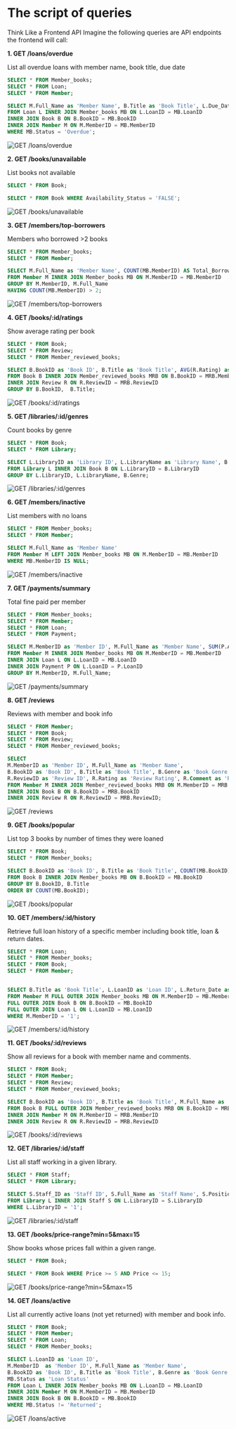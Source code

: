 # **The script of queries**

Think Like a Frontend API Imagine the following queries are API endpoints the 
frontend will call: 

**1. GET /loans/overdue**

List all overdue loans with member name, book title, due date  

```sql
SELECT * FROM Member_books;
SELECT * FROM Loan;
SELECT * FROM Member;

SELECT M.Full_Name as 'Member Name', B.Title as 'Book Title', L.Due_Date as 'Due Date'
FROM Loan L INNER JOIN Member_books MB ON L.LoanID = MB.LoanID
INNER JOIN Book B ON B.BookID = MB.BookID
INNER JOIN Member M ON M.MemberID = MB.MemberID
WHERE MB.Status = 'Overdue';
```

![GET /loans/overdue](./image/get_loans_overdue.png)

**2. GET /books/unavailable**

 List books not available

 ```sql
 SELECT * FROM Book;

SELECT * FROM Book WHERE Availability_Status = 'FALSE';
 ```

![GET /books/unavailable](./image/get_books_unavailable.png)

**3. GET /members/top-borrowers**

Members who borrowed >2 books 

```sql
SELECT * FROM Member_books;
SELECT * FROM Member;

SELECT M.Full_Name as 'Member Name', COUNT(MB.MemberID) AS Total_Borrowed
FROM Member M INNER JOIN Member_books MB ON M.MemberID = MB.MemberID
GROUP BY M.MemberID, M.Full_Name
HAVING COUNT(MB.MemberID) > 2;
```

![GET /members/top-borrowers](./image/get_members_topBorrowers.png)

**4. GET /books/:id/ratings**

Show average rating per book

```sql
SELECT * FROM Book;
SELECT * FROM Review;
SELECT * FROM Member_reviewed_books;

SELECT B.BookID as 'Book ID', B.Title as 'Book Title', AVG(R.Rating) as 'Average Rating'
FROM Book B INNER JOIN Member_reviewed_books MRB ON B.BookID = MRB.MemberID
INNER JOIN Review R ON R.ReviewID = MRB.ReviewID
GROUP BY B.BookID,  B.Title;
```

![GET /books/:id/ratings](./image/get_book_id_rating.png)

**5. GET /libraries/:id/genres**

 Count books by genre 

 ```sql
 SELECT * FROM Book;
SELECT * FROM Library;

SELECT L.LibraryID as 'Library ID', L.LibraryName as 'Library Name', B.Genre as 'Genre', COUNT(B.LibraryID) as 'Number of Books'
FROM Library L INNER JOIN Book B ON L.LibraryID = B.LibraryID
GROUP BY L.LibraryID, L.LibraryName, B.Genre;
 ```

![GET /libraries/:id/genres](./image/get_libraries_id_genres.png)

**6. GET /members/inactive**

 List members with no loans  

 ```sql
SELECT * FROM Member_books;
SELECT * FROM Member;

SELECT M.Full_Name as 'Member Name'
FROM Member M LEFT JOIN Member_books MB ON M.MemberID = MB.MemberID
WHERE MB.MemberID IS NULL;
 ```

![GET /members/inactive](./image/get_members_inactive.png)

**7. GET /payments/summary**

Total fine paid per member  

```sql
SELECT * FROM Member_books;
SELECT * FROM Member;
SELECT * FROM Loan;
SELECT * FROM Payment;

SELECT M.MemberID as 'Member ID', M.Full_Name as 'Member Name', SUM(P.Amount) as 'Total Fine' 
FROM Member M INNER JOIN Member_books MB ON M.MemberID = MB.MemberID
INNER JOIN Loan L ON L.LoanID = MB.LoanID
INNER JOIN Payment P ON L.LoanID = P.LoanID
GROUP BY M.MemberID, M.Full_Name;
```

![GET /payments/summary](./image/get_payments_summary.png)

**8. GET /reviews**

Reviews with member and book info

```sql
SELECT * FROM Member;
SELECT * FROM Book;
SELECT * FROM Review;
SELECT * FROM Member_reviewed_books;

SELECT
M.MemberID as 'Member ID', M.Full_Name as 'Member Name', 
B.BookID as 'Book ID', B.Title as 'Book Title', B.Genre as 'Book Genre', B.Price as 'Book Price',
R.ReviewID as 'Review ID', R.Rating as 'Review Rating', R.Comment as 'Review Comment'
FROM Member M INNER JOIN Member_reviewed_books MRB ON M.MemberID = MRB.MemberID
INNER JOIN Book B ON B.BookID = MRB.BookID 
INNER JOIN Review R ON R.ReviewID = MRB.ReviewID;
```

![GET /reviews](./image/get_reviews.png)

**9. GET /books/popular**

 List top 3 books by number of times they were loaned 

 ```sql
 SELECT * FROM Book;
SELECT * FROM Member_books;

SELECT B.BookID as 'Book ID', B.Title as 'Book Title', COUNT(MB.BookID) as 'Number of Times Loaned'
FROM Book B INNER JOIN Member_books MB ON B.BookID = MB.BookID
GROUP BY B.BookID, B.Title
ORDER BY COUNT(MB.BookID);
 ```

![GET /books/popular](./image/get_books_popular.png)

**10. GET /members/:id/history**

Retrieve full loan history of a specific member including book title, 
loan & return dates.

```sql
SELECT * FROM Loan;
SELECT * FROM Member_books;
SELECT * FROM Book;
SELECT * FROM Member;


SELECT B.Title as 'Book Title', L.LoanID as 'Loan ID', L.Return_Date as 'Return Date'
FROM Member M FULL OUTER JOIN Member_books MB ON M.MemberID = MB.MemberID
FULL OUTER JOIN Book B ON B.BookID = MB.BookID
FULL OUTER JOIN Loan L ON L.LoanID = MB.LoanID
WHERE M.MemberID = '1';
```

![GET /members/:id/history](./image/get_members_id_history.png)

**11. GET /books/:id/reviews**

Show all reviews for a book with member name and comments.

```sql
SELECT * FROM Book;
SELECT * FROM Member;
SELECT * FROM Review;
SELECT * FROM Member_reviewed_books;

SELECT B.BookID as 'Book ID', B.Title as 'Book Title', M.Full_Name as 'Member Name', R.Comment as 'Comment'
FROM Book B FULL OUTER JOIN Member_reviewed_books MRB ON B.BookID = MRB.BookID
INNER JOIN Member M ON M.MemberID = MRB.MemberID
INNER JOIN Review R ON R.ReviewID = MRB.ReviewID
```

![GET /books/:id/reviews](./image/get_books_id_reviews.png)

**12. GET /libraries/:id/staff**

List all staff working in a given library.

```sql
SELECT * FROM Staff;
SELECT * FROM Library;

SELECT S.Staff_ID as 'Staff ID', S.Full_Name as 'Staff Name', S.Position as 'Staff Position'
FROM Library L INNER JOIN Staff S ON L.LibraryID = S.LibraryID
WHERE L.LibraryID = '1';
```

![GET /libraries/:id/staff](./image/get_libraries_id_staff.png)

**13. GET /books/price-range?min=5&max=15**

Show books whose prices fall within a given range.

```sql
SELECT * FROM Book;

SELECT * FROM Book WHERE Price >= 5 AND Price <= 15;
```

![GET /books/price-range?min=5&max=15](./image/get_books_price_range.png)

**14. GET /loans/active**

List all currently active loans (not yet returned) with member and book info.

```sql
SELECT * FROM Book;
SELECT * FROM Member;
SELECT * FROM Loan;
SELECT * FROM Member_books;

SELECT L.LoanID as 'Loan ID',
M.MemberID  as 'Member ID', M.Full_Name as 'Member Name', 
B.BookID as 'Book ID', B.Title as 'Book Title', B.Genre as 'Book Genre', B.Price as 'Book Price', 
MB.Status as 'Loan Status'
FROM Loan L INNER JOIN Member_books MB ON L.LoanID = MB.LoanID
INNER JOIN Member M ON M.MemberID = MB.MemberID
INNER JOIN Book B ON B.BookID = MB.BookID
WHERE MB.Status != 'Returned';
```

![GET /loans/active](./image/get_loans_active.png)










